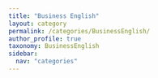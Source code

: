 ```yaml
---
title: "Business English"
layout: category
permalink: /categories/BusinessEnglish/
author_profile: true
taxonomy: BusinessEnglish
sidebar:
  nav: "categories"
---
```

